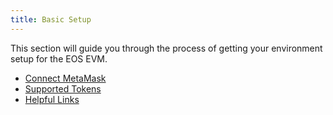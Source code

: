 ```yaml
---
title: Basic Setup
---
```


<head><title>Basic Setup for EOS EVM</title></head>

This section will guide you through the process of getting your environment setup for the EOS EVM.

- [Connect MetaMask](../10_basic-setup/10_connect-metamask.md)
- [Supported Tokens](./50_supported_tokens.md)
- [Helpful Links](./60_helpful_links.md)
